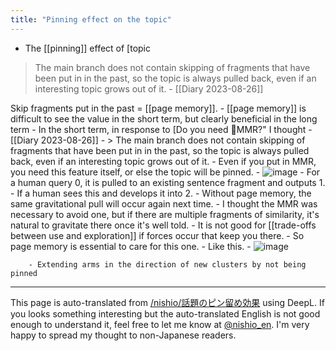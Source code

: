 ```yaml
---
title: "Pinning effect on the topic"
---
```


- The [[pinning]] effect of [topic
> The main branch does not contain skipping of fragments that have been put in in the past, so the topic is always pulled back, even if an interesting topic grows out of it.
    - [[Diary 2023-08-26]]

Skip fragments put in the past = [[page memory]].
    - [[page memory]] is difficult to see the value in the short term, but clearly beneficial in the long term
    - In the short term, in response to [Do you need 🤖MMR?" I thought
        - [[Diary 2023-08-26]]
        - > The main branch does not contain skipping of fragments that have been put in in the past, so the topic is always pulled back, even if an interesting topic grows out of it.
    - Even if you put in MMR, you need this feature itself, or else the topic will be pinned.
    - ![image](https://gyazo.com/81cc3758de49771f25712f00617e3ab9/thumb/1000)
        - For a human query 0, it is pulled to an existing sentence fragment and outputs 1.
        - If a human sees this and develops it into 2.
        - Without page memory, the same gravitational pull will occur again next time.
    - I thought the MMR was necessary to avoid one, but if there are multiple fragments of similarity, it's natural to gravitate there once it's well told.
        - It is not good for [[trade-offs between use and exploration]] if forces occur that keep you there.
        - So page memory is essential to care for this one.
    - Like this.
        - ![image](https://gyazo.com/80929faefc16ed2b3038746470065359/thumb/1000)

        - Extending arms in the direction of new clusters by not being pinned

---
This page is auto-translated from [/nishio/話題のピン留め効果](https://scrapbox.io/nishio/話題のピン留め効果) using DeepL. If you looks something interesting but the auto-translated English is not good enough to understand it, feel free to let me know at [@nishio_en](https://twitter.com/nishio_en). I'm very happy to spread my thought to non-Japanese readers.
